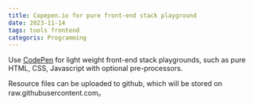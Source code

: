 ```yaml
---
title: Copepen.io for pure front-end stack playground
date: 2023-11-14
tags: tools frontend
categoris: Programming
---
```


Use [CodePen](https://codepen.io) for light weight front-end stack playgrounds, such as pure HTML, CSS, Javascript with optional pre-processors.

 Resource files can be uploaded to github, which will be stored on raw.githubusercontent.com。